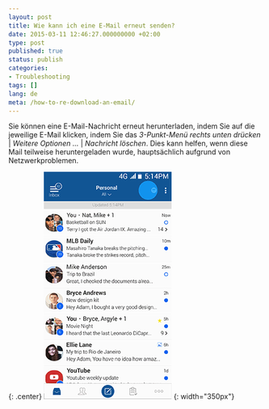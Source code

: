 ```yaml
---
layout: post
title: Wie kann ich eine E-Mail erneut senden?
date: 2015-03-11 12:46:27.000000000 +02:00
type: post
published: true
status: publish
categories:
- Troubleshooting
tags: []
lang: de
meta: /how-to-re-download-an-email/
---
```


Sie können eine E-Mail-Nachricht erneut herunterladen, indem Sie auf die jeweilige E-Mail klicken, indem Sie das *3-Punkt-Menü rechts unten drücken* \| *Weitere Optionen ...* \| *Nachricht löschen*. Dies kann helfen, wenn diese Mail teilweise heruntergeladen wurde, hauptsächlich aufgrund von Netzwerkproblemen.

{: .center}
![Redownload Email](/assets/BlueMail_Redownload_Email.gif) {: width="350px"}
